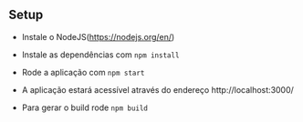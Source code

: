 ## Setup

* Instale o NodeJS(https://nodejs.org/en/)

* Instale as dependências com `npm install`
* Rode a aplicação com `npm start`
* A aplicação estará acessível através do endereço http://localhost:3000/
* Para gerar o build rode `npm build`